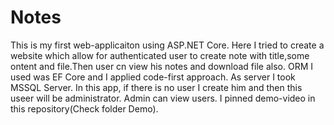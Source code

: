 # Notes
This is my first web-applicaiton using ASP.NET Core. Here I tried to create a website which allow for authenticated user to create note with title,some ontent and file.Then user cn view his notes and download file also. ORM I used was EF Core and I applied code-first approach. As server I took MSSQL Server. In this app, if there is no user I create him and then this useer will be administrator. Admin can view users. I pinned demo-video in this repository(Check folder Demo).
